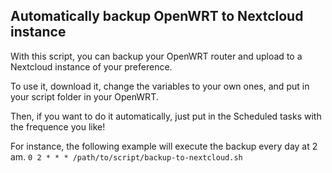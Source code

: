 ## Automatically backup OpenWRT to Nextcloud instance

With this script, you can backup your OpenWRT router and upload to a Nextcloud instance of your preference.

To use it, download it, change the variables to your own ones, and put in your script folder in your OpenWRT.

Then, if you want to do it automatically, just put in the Scheduled tasks with the frequence you like!

For instance, the following example will execute the backup every day at 2 am.
`0 2 * * * /path/to/script/backup-to-nextcloud.sh`
